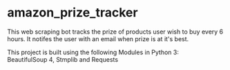 # amazon_prize_tracker
This web scraping bot tracks the prize of products user wish to buy every 6 hours. It notifes the user with an email when prize is at it's best.

This project is built using the following Modules in Python 3:
<br>
BeautifulSoup 4, Stmplib and Requests
